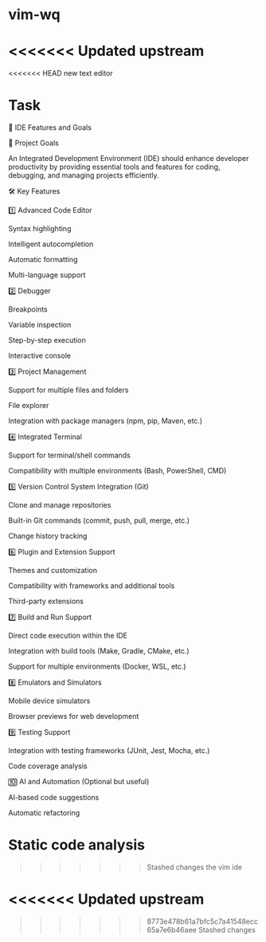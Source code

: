 # vim-wq
<<<<<<< Updated upstream
=======
<<<<<<< HEAD
new text editor



# Task

🚀 IDE Features and Goals

🎯 Project Goals

An Integrated Development Environment (IDE) should enhance developer productivity by providing essential tools and features for coding, debugging, and managing projects efficiently.

🛠️ Key Features

1️⃣ Advanced Code Editor

Syntax highlighting

Intelligent autocompletion

Automatic formatting

Multi-language support

2️⃣ Debugger

Breakpoints

Variable inspection

Step-by-step execution

Interactive console

3️⃣ Project Management

Support for multiple files and folders

File explorer

Integration with package managers (npm, pip, Maven, etc.)

4️⃣ Integrated Terminal

Support for terminal/shell commands

Compatibility with multiple environments (Bash, PowerShell, CMD)

5️⃣ Version Control System Integration (Git)

Clone and manage repositories

Built-in Git commands (commit, push, pull, merge, etc.)

Change history tracking

6️⃣ Plugin and Extension Support

Themes and customization

Compatibility with frameworks and additional tools

Third-party extensions

7️⃣ Build and Run Support

Direct code execution within the IDE

Integration with build tools (Make, Gradle, CMake, etc.)

Support for multiple environments (Docker, WSL, etc.)

8️⃣ Emulators and Simulators

Mobile device simulators

Browser previews for web development

9️⃣ Testing Support

Integration with testing frameworks (JUnit, Jest, Mocha, etc.)

Code coverage analysis

🔟 AI and Automation (Optional but useful)

AI-based code suggestions

Automatic refactoring

Static code analysis
=======
>>>>>>> Stashed changes
the vim ide



<<<<<<< Updated upstream
=======
>>>>>>> 8773e478b61a7bfc5c7a41548ecc65a7e6b46aee
>>>>>>> Stashed changes
